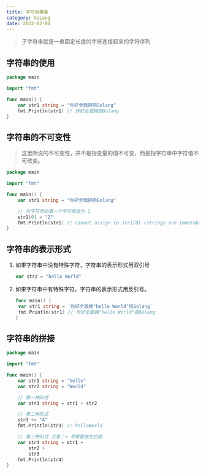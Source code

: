 ```yaml
---
title: 字符串类型
category: GoLang
date: 2022-02-04
---
```


> 子字符串就是一串固定长度的字符连接起来的字符序列

## 字符串的使用

```go
package main

import "fmt"

func main() {
	var str1 string = "你好全面拥抱Golang"
	fmt.Println(str1) // 你好全面拥抱Golang
}
```

## 字符串的不可变性

> 这里所说的不可变性，并不是指变量的值不可变，而是指字符串中字符值不可改变。

```go
package main

import "fmt"

func main() {
	var str1 string = "你好全面拥抱Golang"

	// 将字符传的第一个字符修改为 2
	str1[0] = "2"
	fmt.Println(str1) // cannot assign to str1[0] (strings are immutable)
}
```

## 字符串的表示形式

1. 如果字符串中没有特殊字符，字符串的表示形式用双引号

   ```go
   var str2 = "hello World"
   ```

2. 如果字符串中有特殊字符，字符串的表示形式用反引号。

   ```go
   func main() {
   	var str1 string = `你好全面拥"hello World"抱Golang`
   	fmt.Println(str1) // 你好全面拥"hello World"抱Golang
   }
   ```

## 字符串的拼接

```go
package main

import "fmt"

func main() {
	var str1 string = "hello"
	var str2 string = "World"

	// 第一种形式
	var str3 string = str1 + str2

	// 第二种形式
	str3 += "A"
	fmt.Println(str3) // helloWorld

	// 第三种形式 注意：+ 号需要放在后面
	var str4 string = str1 +
		str2 +
		str3
	fmt.Println(str4)
}
```

